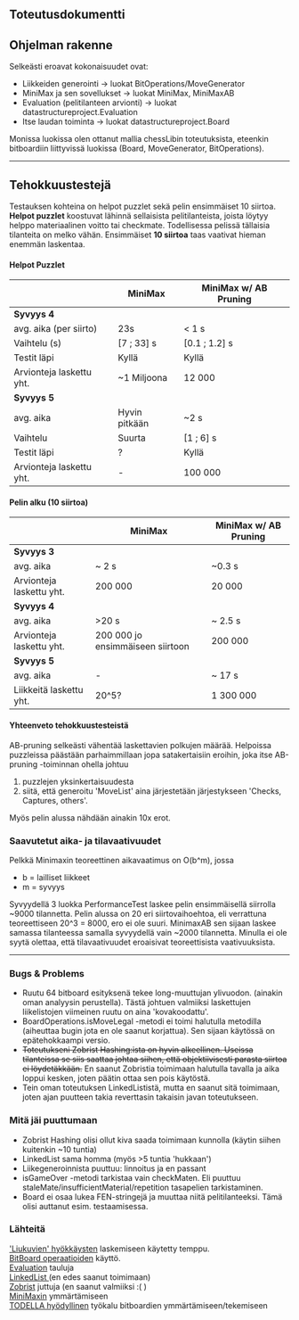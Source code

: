 ## Toteutusdokumentti

## Ohjelman rakenne
Selkeästi eroavat kokonaisuudet ovat: 
- Liikkeiden generointi -> luokat BitOperations/MoveGenerator
- MiniMax ja sen sovellukset -> luokat MiniMax, MiniMaxAB
- Evaluation (pelitilanteen arvionti) -> luokat datastructureproject.Evaluation
- Itse laudan toiminta -> luokat datastructureproject.Board  

Monissa luokissa olen ottanut mallia chessLibin toteutuksista, eteenkin bitboardiin liittyvissä luokissa (Board, MoveGenerator, BitOperations).

---------------


## Tehokkuustestejä
Testauksen kohteina on helpot puzzlet sekä pelin ensimmäiset 10 siirtoa.
**Helpot puzzlet** koostuvat lähinnä sellaisista pelitilanteista, joista löytyy helppo materiaalinen voitto tai checkmate. Todellisessa pelissä tällaisia tilanteita on melko vähän.
Ensimmäiset **10 siirtoa** taas vaativat hieman enemmän laskentaa.
#### Helpot Puzzlet
| |   MiniMax | MiniMax w/ AB Pruning  |
|---	|---		|---	|
| **Syvyys 4**| |  
|  avg. aika (per siirto)| 23s | < 1 s
| Vaihtelu (s) | [7 ; 33] s | [0.1 ; 1.2] s  
|Testit läpi | Kyllä | Kyllä 
| Arvionteja laskettu yht. | ~1 Miljoona  | 12 000 
|**Syvyys 5** | | 
| avg. aika | Hyvin pitkään | ~2 s
| Vaihtelu | Suurta| [1 ; 6] s 
| Testit läpi | ? | Kyllä
| Arvionteja laskettu yht. | -  | 100 000
#### Pelin alku (10 siirtoa)

| |   MiniMax | MiniMax w/ AB Pruning
|---	|---		|---	|
| **Syvyys 3** | | 
| avg. aika | ~ 2 s | ~0.3 s
| Arvionteja laskettu yht. | 200 000 | 20 000
|**Syvyys 4** | |
| avg. aika | >20 s | ~ 2.5 s
| Arvionteja laskettu yht.| 200 000 jo ensimmäiseen siirtoon | 200 000
|**Syvyys 5** | |
| avg. aika | - | ~ 17 s
| Liikkeitä laskettu yht. | 20^5? | 1 300 000

#### Yhteenveto tehokkuustesteistä
AB-pruning selkeästi vähentää laskettavien polkujen määrää. Helpoissa puzzleissa päästään parhaimmillaan jopa satakertaisiin eroihin, joka itse AB-pruning -toiminnan ohella johtuu 
1) puzzlejen yksinkertaisuudesta
2) siitä, että generoitu 'MoveList' aina järjestetään järjestykseen 'Checks, Captures, others'. 

Myös pelin alussa nähdään ainakin 10x erot.

### Saavutetut aika- ja tilavaativuudet
Pelkkä Minimaxin teoreettinen aikavaatimus on O(b^m), jossa 
- b = lailliset liikkeet 
- m = syvyys

Syvyydellä 3 luokka PerformanceTest laskee pelin ensimmäisellä siirrolla ~9000 tilannetta. Pelin alussa on 20 eri siirtovaihoehtoa, eli verrattuna teoreettiseen 20^3 = 8000, ero ei ole suuri. 
MinimaxAB sen sijaan laskee samassa tilanteessa samalla syvyydellä vain ~2000 tilannetta. 
Minulla ei ole syytä olettaa, että tilavaativuudet eroaisivat teoreettisista vaativuuksista.

--------------------


### Bugs & Problems
- Ruutu 64 bitboard esityksenä tekee long-muuttujan ylivuodon. (ainakin oman analyysin perustella). Tästä johtuen valmiiksi laskettujen liikelistojen viimeinen ruutu on aina 'kovakoodattu'.
- BoardOperations.isMoveLegal -metodi ei toimi halutulla metodilla (aiheuttaa bugin jota en ole saanut korjattua). Sen sijaan käytössä on epätehokkaampi versio.
- ~~Toteutukseni Zobrist Hashing:ista on hyvin alkeellinen. Useissa tilanteissa se siis saattaa johtaa siihen, että objektiivisesti parasta siirtoa ei löydetäkkään.~~ En saanut Zobristia toimimaan halutulla tavalla ja aika loppui kesken, joten päätin ottaa sen pois käytöstä.
- Tein oman toteutuksen LinkedLististä, mutta en saanut sitä toimimaan, joten ajan puutteen takia reverttasin takaisin javan toteutukseen. 

### Mitä jäi puuttumaan
- Zobrist Hashing olisi ollut kiva saada toimimaan kunnolla (käytin siihen kuitenkin ~10 tuntia)
- LinkedList sama homma (myös >5 tuntia 'hukkaan')
- Liikegeneroinnista puuttuu: linnoitus ja en passant
- isGameOver -metodi tarkistaa vain checkMaten. Eli puuttuu staleMate/insufficientMaterial/repetition tasapelien tarkistaminen.
- Board ei osaa lukea FEN-stringejä ja muuttaa niitä pelitilanteeksi. Tämä olisi auttanut esim. testaamisessa.

### Lähteitä
['Liukuvien' hyökkäysten](https://www.chessprogramming.org/Hyperbola_Quintessence) laskemiseen käytetty temppu.  
[BitBoard operaatioiden](https://github.com/bhlangonijr/chesslib/tree/e6acbcb9d429c08918774edb2647b6f8e88db1cc/src/main/java/com/github/bhlangonijr/chesslib) käyttö.  
[Evaluation](https://adamberent.com/2019/03/02/chess-board-evaluation/) tauluja  
[LinkedList ](https://www.youtube.com/watch?v=WEW7QkLFvko)(en edes saanut toimimaan)  
[Zobrist](https://www.youtube.com/watch?v=FJveL2kV4wc&list=PLQV5mozTHmacMeRzJCW_8K3qw2miYqd0c&index=32) juttuja (en saanut valmiiksi :( )  
[MiniMaxin](https://github.com/carterjbastian/alpha-beta-chess-ai/blob/master/chess-ai.pdf) ymmärtämiseen  
[TODELLA hyödyllinen](https://gekomad.github.io/Cinnamon/BitboardCalculator/) työkalu bitboardien ymmärtämiseen/tekemiseen  
